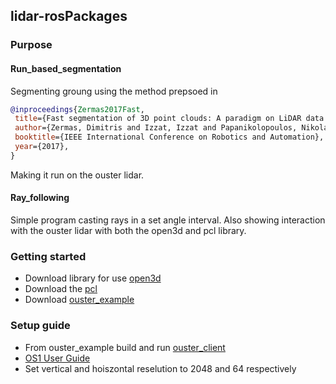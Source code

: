 ## lidar-rosPackages
### Purpose
#### Run_based_segmentation
Segmenting groung using the method prepsoed in 
 ```bib
@inproceedings{Zermas2017Fast,
  title={Fast segmentation of 3D point clouds: A paradigm on LiDAR data for autonomous vehicle applications},
  author={Zermas, Dimitris and Izzat, Izzat and Papanikolopoulos, Nikolaos},
  booktitle={IEEE International Conference on Robotics and Automation},
  year={2017},
}
```
Making it run on the ouster lidar.

#### Ray_following
Simple program casting rays in a set angle interval. Also showing interaction with the ouster lidar with both the 
open3d and pcl library.

### Getting started
- Download library for use [open3d](https://pypi.org/project/open-3d/) 
- Download the [pcl](https://github.com/strawlab/python-pcl)
- Download [ouster_example](https://github.com/ouster-lidar/ouster_example)

### Setup guide
- From ouster_example build and run [ouster_client](https://github.com/ouster-lidar/ouster_example/tree/master/ouster_client)
- [OS1 User Guide](https://drive.google.com/file/d/1Ww8KSlRaKdyPaOmQRnItZsrmJls8crG-/view)
- Set vertical and hoiszontal reselution to 2048 and 64 respectively 


